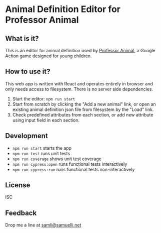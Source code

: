 # Animal Definition Editor for Professor Animal

## What is it?
This is an editor for animal definition used by [Professor Animal](https://github.com/hingyeung/professor-animal-js), a Google Action game designed for young children.

## How to use it?
This web app is written with React and operates entirely in browser and only needs access to filesystem. There is no server side dependencies.

1. Start the editor: `npm run start`
2. Start from scratch by clicking the "Add a new animal" link, or open an existing animal definition json file from filesystem by the "Load" link.
3. Check predefined attributes from each section, or add new attribute using input field in each section.

## Development
* `npm run start` starts the app 
* `npm run test` runs unit tests 
* `npm run coverage` shows unit test coverage
* `npm run cypress:open` runs functional tests interactively
* `npm run cypress:run` runs functional tests non-interactively

## License
ISC

## Feedback
Drop me a line at samli@samuelli.net
